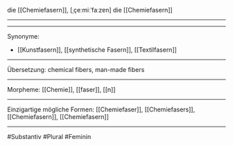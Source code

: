 die [[Chemiefasern]], [ˌçeːmiːˈfaːzɐn]
die [[Chemiefasern]]

---

---

Synonyme:

- [[Kunstfasern]], [[synthetische Fasern]], [[Textilfasern]]

---

Übersetzung: chemical fibers, man-made fibers

---

Morpheme:
[[Chemie]], [[faser]], [[n]]

---

Einzigartige mögliche Formen: [[Chemiefaser]], [[Chemiefasers]], [[Chemiefasern]], [[Chemiefasern]]

---

#Substantiv #Plural #Feminin
